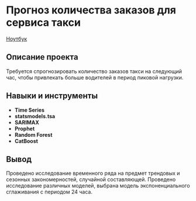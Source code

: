 # Прогноз количества заказов для сервиса такси

[Ноутбук](https://github.com/ArtemYerokhin/Study_Projects/blob/main/Taxi/Taxi.ipynb)

## Описание проекта

Требуется спрогнозировать количество заказов такси на следующий час, чтобы привлекать больше водителей в период пиковой нагрузки.


## Навыки и инструменты

- **Time Series**
- **statsmodels.tsa**
- **SARIMAX**
- **Prophet**
- **Random Forest**
- **CatBoost**


## Вывод

Проведено исследование временного ряда на предмет трендовых и сезонных закономерностей, случайной составляющей. Проведено исследование различных моделей, выбрана модель экспоненциального сглаживания с периодом 24 часа.
